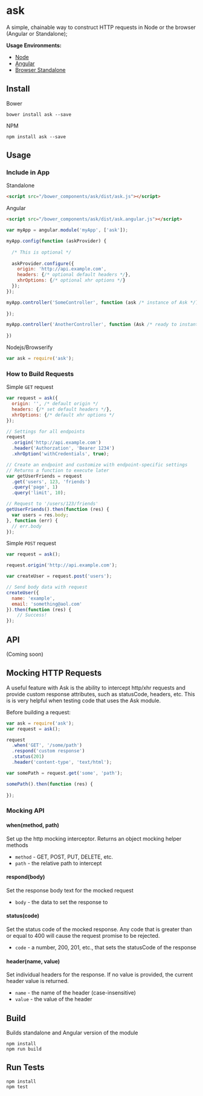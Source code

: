 # ask

A simple, chainable way to construct HTTP requests in Node or the browser (Angular or Standalone);

**Usage Environments:**

* [Node]()
* [Angular]()
* [Browser Standalone]()

## Install

Bower

```
bower install ask --save
```

NPM

```
npm install ask --save
```

## Usage

### Include in App

Standalone

```html
<script src="/bower_components/ask/dist/ask.js"></script>
```

Angular

```html
<script src="/bower_components/ask/dist/ask.angular.js"></script>
```

```js
var myApp = angular.module('myApp', ['ask']);

myApp.config(function (askProvider) {
  
  /* This is optional */
  
  askProvider.configure({
    origin: 'http://api.example.com',
    headers: {/* optional default headers */},
    xhrOptions: {/* optional xhr options */}
  });
});

myApp.controller('SomeController', function (ask /* instance of Ask */) {
  
});

myApp.controller('AnotherController', function (Ask /* ready to instantiate */) {
  
})
```

Nodejs/Browserify

```js
var ask = require('ask');
```

### How to Build Requests

Simple `GET` request

```js
var request = ask({
  origin: '', /* default origin */
  headers: {/* set default headers */},
  xhrOptions: {/* default xhr options */
});

// Settings for all endpoints
request
  .origin('http://api.example.com')
  .header('Authorzation', 'Bearer 1234')
  .xhrOption('withCredentials', true);

// Create an endpoint and customize with endpoint-specific settings
// Returns a function to execute later
var getUserFriends = request
  .get('users', 123, 'friends')
  .query('page', 1)
  .query('limit', 10);

// Request to '/users/123/friends'
getUserFriends().then(function (res) {
  var users = res.body;
}, function (err) {
  // err.body
});
```

Simple `POST` request

```js
var request = ask();

request.origin('http://api.example.com');

var createUser = request.post('users');

// Send body data with request
createUser({
  name: 'example',
  email: 'something@aol.com'
}).then(function (res) {
	// Success!
});

```

## API

(Coming soon)

## Mocking HTTP Requests

A useful feature with Ask is the ability to intercept http/xhr requests and provide custom response attributes, such as statusCode, headers, etc. This is is very helpful when testing code that uses the Ask module.

Before building a request:

```js
var ask = require('ask');
var request = ask();

request
  .when('GET', '/some/path')
  .respond('custom response')
  .status(201)
  .header('content-type', 'text/html');

var somePath = request.get('some', 'path');

somePath().then(function (res) {
	
});
```

### Mocking API

#### when(method, path)

Set up the http mocking interceptor. Returns an object mocking helper methods

* `method` - GET, POST, PUT, DELETE, etc.
* `path` - the relative path to intercept

#### respond(body)

Set the response body text for the mocked request

* `body` - the data to set the response to

#### status(code)

Set the status code of the mocked response. Any code that is greater than or equal to 400 will cause the request promise to be rejected.

* `code` - a number, 200, 201, etc., that sets the statusCode of the response

#### header(name, value)

Set individual headers for the response. If no value is provided, the current header value is returned.

* `name` - the name of the header (case-insensitive)
* `value` - the value of the header

## Build

Builds standalone and Angular version of the module

```
npm install
npm run build
```

## Run Tests

```
npm install
npm test
```